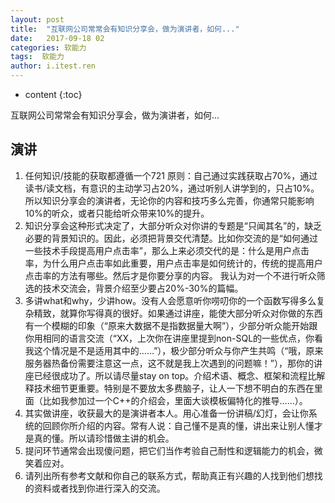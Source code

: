 ```yaml
---
layout: post
title:  "互联网公司常常会有知识分享会，做为演讲者，如何..."
date:   2017-09-18 02
categories: 软能力
tags:  软能力
author: i.itest.ren
---
```


* content
{:toc}

互联网公司常常会有知识分享会，做为演讲者，如何...







## 演讲 ##

1. 任何知识/技能的获取都遵循一个721 原则：自己通过实践获取占70%，通过读书/读文档，有意识的主动学习占20%，通过听别人讲学到的，只占10%。所以知识分享会的演讲者，无论你的内容和技巧多么完善，你通常只能影响10%的听众，或者只能给听众带来10%的提升。
2. 知识分享会这种形式决定了，大部分听众对你讲的专题是“只闻其名”的，缺乏必要的背景知识的。因此，必须把背景交代清楚。比如你交流的是“如何通过一些技术手段提高用户点击率”，那么上来必须交代的是：什么是用户点击率，为什么用户点击率如此重要，用户点击率是如何统计的，传统的提高用户点击率的方法有哪些。然后才是你要分享的内容。
我认为对一个不进行听众筛选的技术交流会，背景介绍至少要占20%-30%的篇幅。
3. 多讲what和why，少讲how。没有人会愿意听你唠叨你的一个函数写得多么复杂精致，就算你写得真的很好。如果通过讲座，能使大部分听众对你做的东西有一个模糊的印象（“原来大数据不是指数据量大啊”），少部分听众能开始跟你用相同的语言交流（“XX，上次你在讲座里提到non-SQL的一些优点，你看我这个情况是不是适用其中的……”），极少部分听众与你产生共鸣（“哦，原来服务器热备份需要注意这一点，这不就是我上次遇到的问题嘛！”），那你的讲座已经很成功了。所以请尽量stay on top。介绍术语、概念、框架和流程比解释技术细节更重要。特别是不要放太多费脑子，让人一下想不明白的东西在里面（比如我参加过一个C++的介绍会，里面大谈模板偏特化的推导……）。
4. 其实做讲座，收获最大的是演讲者本人。用心准备一份讲稿/幻灯，会让你系统的回顾你所介绍的内容。常有人说：自己懂不是真的懂，讲出来让别人懂才是真的懂。所以请珍惜做主讲的机会。
5. 提问环节通常会出现傻问题，把它们当作考验自己耐性和逻辑能力的机会，微笑着应对。
6. 请列出所有参考文献和你自己的联系方式，帮助真正有兴趣的人找到他们想找的资料或者找到你进行深入的交流。